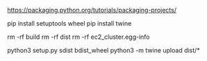https://packaging.python.org/tutorials/packaging-projects/

pip install setuptools wheel
pip install twine

rm -rf build
rm -rf dist
rm -rf ec2_cluster.egg-info

python3 setup.py sdist bdist_wheel
python3 -m twine upload dist/*



